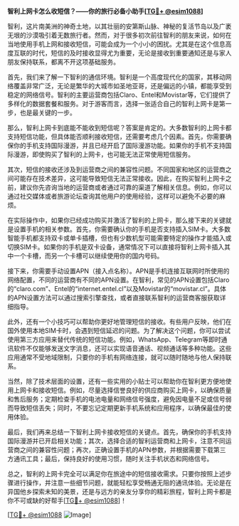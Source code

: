 **智利上网卡怎么收短信？——你的旅行必备小助手[[TG💪+ @esim1088](https://t.me/s/esim1088)]**

智利，这片南美洲的神奇土地，以其壮丽的安第斯山脉、神秘的复活节岛以及广袤无垠的沙漠吸引着无数旅行者。然而，对于很多初次前往智利的朋友来说，如何在当地使用手机上网和接收短信，可能会成为一个小小的困扰。尤其是在这个信息高度互联的时代，短信的及时接收显得尤为重要，无论是接收到重要通知还是与家人朋友保持联系，都离不开这项基础服务。

首先，我们来了解一下智利的通信环境。智利是一个高度现代化的国家，其移动网络覆盖非常广泛，无论是繁华的大城市如圣地亚哥，还是偏远的小镇，都能享受到稳定的网络信号。智利的主要运营商包括Claro、Entel和Movistar等，它们提供了多样化的数据套餐和服务。对于游客而言，选择一张适合自己的智利上网卡是第一步，也是最关键的一步。

那么，智利上网卡到底能不能收到短信呢？答案是肯定的。大多数智利的上网卡都支持短信功能，但具体能否顺利接收短信，还需要考虑几个因素。首先，你需要确保你的手机支持国际漫游，并且已经开启了国际漫游功能。如果你的手机不支持国际漫游，即使购买了智利的上网卡，也可能无法正常使用短信服务。

其次，短信的接收还涉及到运营商之间的兼容性问题。不同国家和地区的运营商之间可能存在技术差异，这可能导致短信无法正常接收。因此，在购买智利上网卡之前，建议你先咨询当地的运营商或者通过可靠的渠道了解相关信息。例如，你可以通过社交媒体或者旅游论坛查询其他用户的使用经验，这样可以避免不必要的麻烦。

在实际操作中，如果你已经成功购买并激活了智利的上网卡，那么接下来的关键就是设置手机的相关参数。首先，你需要确认你的手机是否支持插入SIM卡。大多数智能手机都支持双卡或单卡插槽，但也有少数机型可能需要特定的操作才能插入或切换SIM卡。如果你的手机是双卡设备，通常情况下可以直接将智利上网卡插入其中一个卡槽，而另一个卡槽可以继续使用你的国内号码。

接下来，你需要手动设置APN（接入点名称）。APN是手机连接互联网时所使用的网络配置，不同的运营商有不同的APN设置。在智利，常见的APN设置包括Claro的“claro.com”、Entel的“internet.entel.cl”以及Movistar的“movistar.cl”。具体的APN设置方法可以通过搜索引擎查找，或者直接联系智利的运营商客服获取详细指导。

此外，还有一个小技巧可以帮助你更好地管理短信的接收。有些用户反映，他们在国外使用本地SIM卡时，会遇到短信延迟的问题。为了解决这个问题，你可以尝试使用第三方应用来替代传统的短信功能。例如，WhatsApp、Telegram等即时通讯软件不仅能够发送文字消息，还可以实现语音通话、视频通话等多种功能。这些应用通常不受地域限制，只要你的手机有网络连接，就可以随时随地与他人保持联系。

当然，除了技术层面的设置，还有一些实用的小贴士可以帮助你在智利更方便地使用上网卡和接收短信。例如，尽量选择信誉良好的供应商购买上网卡，以确保质量和售后服务；定期检查手机的电池电量和网络信号强度，避免因电量不足或信号弱而导致短信丢失；同时，不要忘记定期更新手机系统和应用程序，以确保最佳的使用体验。

最后，我们再来总结一下智利上网卡接收短信的关键点。首先，确保你的手机支持国际漫游并已开启相关功能；其次，选择合适的智利运营商和上网卡，注意不同运营商之间的兼容性问题；再次，正确设置手机的APN参数，并根据需要下载第三方通讯工具；最后，保持良好的使用习惯，随时关注手机状态和网络信号。

总之，智利的上网卡完全可以满足你在旅途中的短信接收需求。只要你按照上述步骤进行操作，并注意一些细节问题，就能轻松享受畅通无阻的通讯体验。无论是在异国他乡探索未知的美景，还是与远方的亲友分享你的精彩旅程，智利上网卡都是你不可或缺的好帮手[[TG💪+ @esim1088](https://t.me/s/esim1088)]！

[[TG💪+ @esim1088](https://t.me/s/esim1088) ![Image](https://i.postimg.cc/4NQfJmqS/Snipaste-2025-05-13-00-14-12.png)]